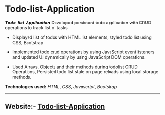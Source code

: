 # **Todo-list-Application**

 ***Todo-list-Application*** Developed persistent todo application with CRUD operations to track list of tasks

 - Displayed list of todos with HTML list elements, styled todo list using CSS, Bootstrap
 
 - Implemented todo crud operations by using JavaScript event listeners and updated UI dynamically by using JavaScript DOM operations.

 - Used Arrays, Objects and their methods during todolist CRUD Operations, Persisted todo list state on page reloads using local storage methods.

 **Technologies used:** *HTML*, *CSS*, *Javascript*, *Bootstrap*
<hr/>

## **Website**:- [Todo-list-Application](https://durgatodoweb.ccbp.tech/)
